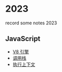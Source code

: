 # 2023

record some notes 2023

## JavaScript

- [V8 引擎](./JavaScript/V8引擎.md)
- [调用栈](./JavaScript/调用栈.md)
- [执行上下文](./JavaScript/执行上下文.md)
